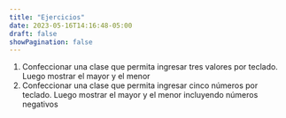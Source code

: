 ```yaml
---
title: "Ejercicios"
date: 2023-05-16T14:16:48-05:00
draft: false
showPagination: false
---
```


<ol>
    <li>Confeccionar una clase que permita ingresar tres valores por teclado. Luego mostrar el mayor y el menor</li>
    <li>Confeccionar una clase que permita ingresar cinco números por teclado. Luego mostrar el mayor y el menor incluyendo números negativos</li>
</ol>